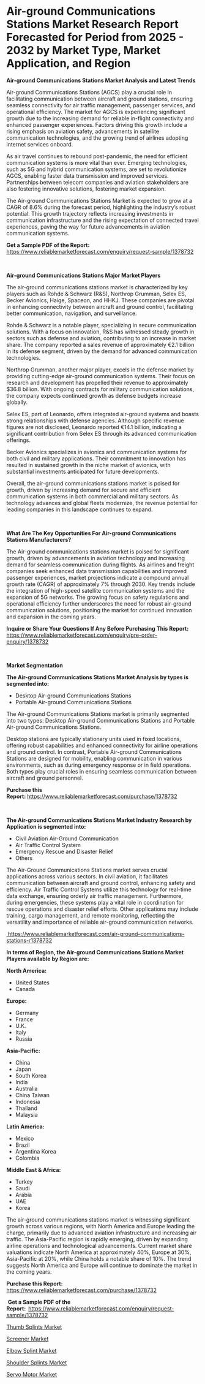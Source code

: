<p><h1>Air-ground Communications Stations Market Research Report Forecasted for Period from 2025 -  2032 by Market Type, Market Application, and Region</h1></p><p><strong>Air-ground Communications Stations Market Analysis and Latest Trends</strong></p>
<p><p>Air-ground Communications Stations (AGCS) play a crucial role in facilitating communication between aircraft and ground stations, ensuring seamless connectivity for air traffic management, passenger services, and operational efficiency. The market for AGCS is experiencing significant growth due to the increasing demand for reliable in-flight connectivity and enhanced passenger experiences. Factors driving this growth include a rising emphasis on aviation safety, advancements in satellite communication technologies, and the growing trend of airlines adopting internet services onboard.</p><p>As air travel continues to rebound post-pandemic, the need for efficient communication systems is more vital than ever. Emerging technologies, such as 5G and hybrid communication systems, are set to revolutionize AGCS, enabling faster data transmission and improved services. Partnerships between telecom companies and aviation stakeholders are also fostering innovative solutions, fostering market expansion.</p><p>The Air-ground Communications Stations Market is expected to grow at a CAGR of 8.6% during the forecast period, highlighting the industry’s robust potential. This growth trajectory reflects increasing investments in communication infrastructure and the rising expectation of connected travel experiences, paving the way for future advancements in aviation communication systems.</p></p>
<p><strong>Get a Sample PDF of the Report:&nbsp;</strong> <a href="https://www.reliablemarketforecast.com/enquiry/request-sample/1378732?utm_campaign=3094&utm_medium=2&utm_source=Github&utm_content=ia&utm_term=11042025&utm_id=air-ground-communications-stations">https://www.reliablemarketforecast.com/enquiry/request-sample/1378732</a></p>
<p>&nbsp;</p>
<p><strong>Air-ground Communications Stations Major Market Players</strong></p>
<p><p>The air-ground communications stations market is characterized by key players such as Rohde & Schwarz (R&S), Northrop Grumman, Selex ES, Becker Avionics, Haige, Spaceon, and HHKJ. These companies are pivotal in enhancing connectivity between aircraft and ground control, facilitating better communication, navigation, and surveillance.</p><p>Rohde & Schwarz is a notable player, specializing in secure communication solutions. With a focus on innovation, R&S has witnessed steady growth in sectors such as defense and aviation, contributing to an increase in market share. The company reported a sales revenue of approximately €2.1 billion in its defense segment, driven by the demand for advanced communication technologies.</p><p>Northrop Grumman, another major player, excels in the defense market by providing cutting-edge air-ground communication systems. Their focus on research and development has propelled their revenue to approximately $36.8 billion. With ongoing contracts for military communication solutions, the company expects continued growth as defense budgets increase globally.</p><p>Selex ES, part of Leonardo, offers integrated air-ground systems and boasts strong relationships with defense agencies. Although specific revenue figures are not disclosed, Leonardo reported €14.1 billion, indicating a significant contribution from Selex ES through its advanced communication offerings.</p><p>Becker Avionics specializes in avionics and communication systems for both civil and military applications. Their commitment to innovation has resulted in sustained growth in the niche market of avionics, with substantial investments anticipated for future developments.</p><p>Overall, the air-ground communications stations market is poised for growth, driven by increasing demand for secure and efficient communication systems in both commercial and military sectors. As technology advances and global fleets modernize, the revenue potential for leading companies in this landscape continues to expand.</p></p>
<p>&nbsp;</p>
<p><strong>What Are The Key Opportunities For Air-ground Communications Stations Manufacturers?</strong></p>
<p><p>The Air-ground communications stations market is poised for significant growth, driven by advancements in aviation technology and increasing demand for seamless communication during flights. As airlines and freight companies seek enhanced data transmission capabilities and improved passenger experiences, market projections indicate a compound annual growth rate (CAGR) of approximately 7% through 2030. Key trends include the integration of high-speed satellite communication systems and the expansion of 5G networks. The growing focus on safety regulations and operational efficiency further underscores the need for robust air-ground communication solutions, positioning the market for continued innovation and expansion in the coming years.</p></p>
<p><strong>Inquire or Share Your Questions If Any Before Purchasing This Report:</strong> <a href="https://www.reliablemarketforecast.com/enquiry/pre-order-enquiry/1378732?utm_campaign=3094&utm_medium=2&utm_source=Github&utm_content=ia&utm_term=11042025&utm_id=air-ground-communications-stations">https://www.reliablemarketforecast.com/enquiry/pre-order-enquiry/1378732</a></p>
<p>&nbsp;</p>
<p><strong>Market Segmentation</strong></p>
<p><strong>The Air-ground Communications Stations Market Analysis by types is segmented into:</strong></p>
<p><ul><li>Desktop Air-ground Communications Stations</li><li>Portable Air-ground Communications Stations</li></ul></p>
<p><p>The Air-ground Communications Stations market is primarily segmented into two types: Desktop Air-ground Communications Stations and Portable Air-ground Communications Stations. </p><p>Desktop stations are typically stationary units used in fixed locations, offering robust capabilities and enhanced connectivity for airline operations and ground control. In contrast, Portable Air-ground Communications Stations are designed for mobility, enabling communication in various environments, such as during emergency response or in field operations. Both types play crucial roles in ensuring seamless communication between aircraft and ground personnel.</p></p>
<p><strong>Purchase this Report:&nbsp;</strong><a href="https://www.reliablemarketforecast.com/purchase/1378732?utm_campaign=3094&utm_medium=2&utm_source=Github&utm_content=ia&utm_term=11042025&utm_id=air-ground-communications-stations">https://www.reliablemarketforecast.com/purchase/1378732</a></p>
<p>&nbsp;</p>
<p><strong>The Air-ground Communications Stations Market Industry Research by Application is segmented into:</strong></p>
<p><ul><li>Civil Aviation Air-Ground Communication</li><li>Air Traffic Control System</li><li>Emergency Rescue and Disaster Relief</li><li>Others</li></ul></p>
<p><p>The Air-Ground Communications Stations market serves crucial applications across various sectors. In civil aviation, it facilitates communication between aircraft and ground control, enhancing safety and efficiency. Air Traffic Control Systems utilize this technology for real-time data exchange, ensuring orderly air traffic management. Furthermore, during emergencies, these systems play a vital role in coordination for rescue operations and disaster relief efforts. Other applications may include training, cargo management, and remote monitoring, reflecting the versatility and importance of reliable air-ground communication networks.</p></p>
<p><a href="https://www.reliablemarketforecast.com/air-ground-communications-stations-r1378732?utm_campaign=3094&utm_medium=2&utm_source=Github&utm_content=ia&utm_term=11042025&utm_id=air-ground-communications-stations">&nbsp;https://www.reliablemarketforecast.com/air-ground-communications-stations-r1378732</a></p>
<p><strong>In terms of Region, the Air-ground Communications Stations Market Players available by Region are:</strong></p>
<p>
    <p> <strong> North America: </strong>
        <ul>
            <li>United States</li>
            <li>Canada</li>
        </ul>
        </p> 
    <p> <strong> Europe: </strong>
        <ul>
            <li>Germany</li>
            <li>France</li>
            <li>U.K.</li>
            <li>Italy</li>
            <li>Russia</li>
        </ul>
        </p> 
    <p> <strong> Asia-Pacific: </strong>
        <ul>
            <li>China</li>
            <li>Japan</li>
            <li>South Korea</li>
            <li>India</li>
            <li>Australia</li>
            <li>China Taiwan</li>
            <li>Indonesia</li>
            <li>Thailand</li>
            <li>Malaysia</li>
        </ul>
        </p> 
    <p> <strong> Latin America: </strong>
        <ul>
            <li>Mexico</li>
            <li>Brazil</li>
            <li>Argentina Korea</li>
            <li>Colombia</li>
        </ul>
        </p> 
    <p> <strong> Middle East & Africa: </strong>
        <ul>
            <li>Turkey</li>
            <li>Saudi</li>
            <li>Arabia</li>
            <li>UAE</li>
            <li>Korea</li>
        </ul>
    </p>
    </p>
<p><p>The air-ground communications stations market is witnessing significant growth across various regions, with North America and Europe leading the charge, primarily due to advanced aviation infrastructure and increasing air traffic. The Asia-Pacific region is rapidly emerging, driven by expanding airline operations and technological advancements. Current market share valuations indicate North America at approximately 40%, Europe at 30%, Asia-Pacific at 20%, while China holds a notable share of 10%. The trend suggests North America and Europe will continue to dominate the market in the coming years.</p></p>
<p><strong>Purchase this Report: </strong><a href="https://www.reliablemarketforecast.com/purchase/1378732?utm_campaign=3094&utm_medium=2&utm_source=Github&utm_content=ia&utm_term=11042025&utm_id=air-ground-communications-stations">https://www.reliablemarketforecast.com/purchase/1378732</a></p>
<p>&nbsp;<strong>Get a Sample PDF of the Report:&nbsp;&nbsp;</strong><a href="https://www.reliablemarketforecast.com/enquiry/request-sample/1378732?utm_campaign=3094&utm_medium=2&utm_source=Github&utm_content=ia&utm_term=11042025&utm_id=air-ground-communications-stations">https://www.reliablemarketforecast.com/enquiry/request-sample/1378732</a></p>
<p><strong></strong></p>
<p><p><a href="https://www.linkedin.com/pulse/thorough-analysis-thumb-splints-market-size-projected-8qgbe?utm_campaign=3094&utm_medium=2&utm_source=Github&utm_content=ia&utm_term=11042025&utm_id=air-ground-communications-stations">Thumb Splints Market</a></p><p><a href="https://github.com/leptouwrites/Market-Research-Report-List-1/blob/main/screener-market.md?utm_campaign=3094&utm_medium=2&utm_source=Github&utm_content=ia&utm_term=11042025&utm_id=air-ground-communications-stations">Screener Market</a></p><p><a href="https://www.linkedin.com/pulse/exploring-elbow-splint-market-dynamics-global-trends-future-growth-uwk8e?utm_campaign=3094&utm_medium=2&utm_source=Github&utm_content=ia&utm_term=11042025&utm_id=air-ground-communications-stations">Elbow Splint Market</a></p><p><a href="https://www.linkedin.com/pulse/shoulder-splints-market-taking-off-growth-factors-projected-3isde?utm_campaign=3094&utm_medium=2&utm_source=Github&utm_content=ia&utm_term=11042025&utm_id=air-ground-communications-stations">Shoulder Splints Market</a></p><p><a href="https://github.com/colloerrinbp/Market-Research-Report-List-1/blob/main/servo-motor-market.md?utm_campaign=3094&utm_medium=2&utm_source=Github&utm_content=ia&utm_term=11042025&utm_id=air-ground-communications-stations">Servo Motor Market</a></p></p>
